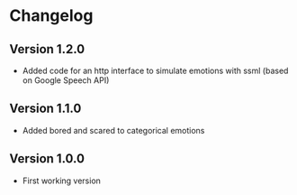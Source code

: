 Changelog
=========

Version 1.2.0
-------------

* Added code for an http interface to simulate emotions with ssml (based on Google Speech API)

Version 1.1.0
-------------

* Added bored and scared to categorical emotions


Version 1.0.0
-------------

* First working version

